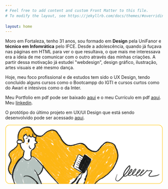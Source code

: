```yaml
---
# Feel free to add content and custom Front Matter to this file.
# To modify the layout, see https://jekyllrb.com/docs/themes/#overriding-theme-defaults

layout: home
---
```

 Moro em Fortaleza, tenho 31 anos, sou formado em <b>Design</b> pela UniFanor e <b>técnico em Infomrática</b> pelo IFCE. Desde a adolescência, quando já fuçava nas páginas em HTML para ver o que resultava, o que mais me interessava era a ideia de me comunicar com o outro através das minhas criações. A partir dessa motivação já estudei "webdesign", design gráfico, ilustração, artes visuais e até mesmo dança.
 
Hoje, meu foco profissional e de estudos tem sido o UX Design, tendo concluído alguns cursos como o Bootcampp do IGTI e cursos curtos como do Awari e intesivos como o da Inter.

Meu Portfolio em pdf pode ser baixado [aqui](/files/DanielNevesPortfolio.pdf) e o meu Currículo em pdf [aqui](/files/Daniel_Neves_Curriculo.pdf.pdf). Meu <a href="https://www.linkedin.com/in/nevesdaniel/?locale=pt_BR">linkedin</a>.

O protótipo do último projeto em UX/UI Design que está sendo desenvolvido pode ser acessado <a href="https://bit.ly/leeeer_figma">aqui</a>.

<a href="https://bit.ly/leeeer_figma"><img src="/files/img/leer.png" /></a>